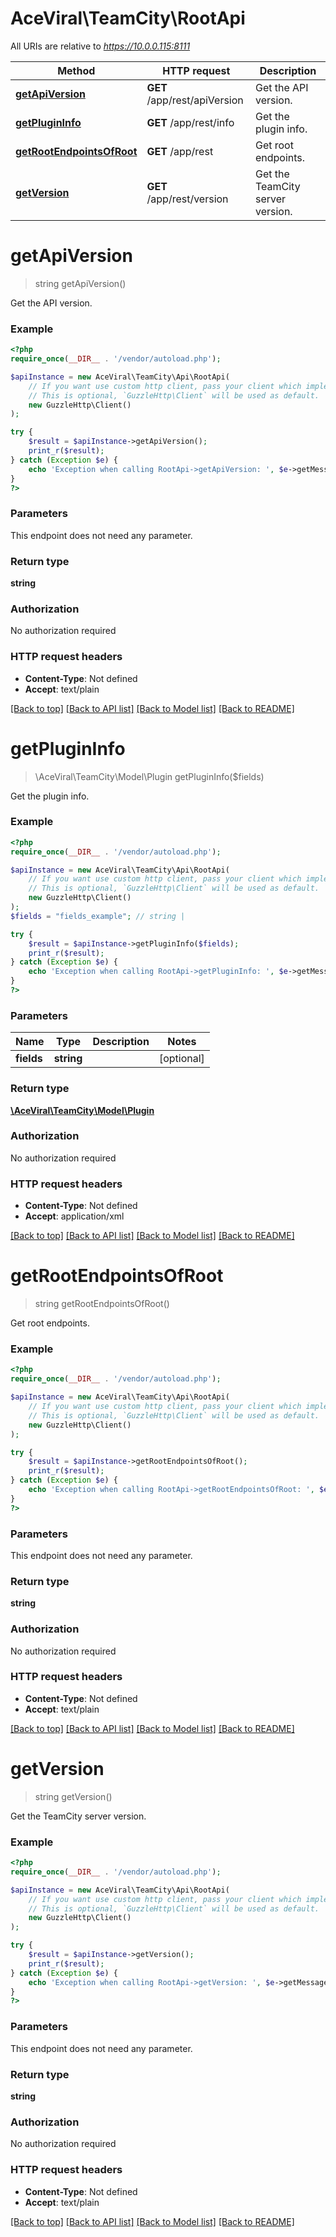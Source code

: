 # AceViral\TeamCity\RootApi

All URIs are relative to *https://10.0.0.115:8111*

Method | HTTP request | Description
------------- | ------------- | -------------
[**getApiVersion**](RootApi.md#getApiVersion) | **GET** /app/rest/apiVersion | Get the API version.
[**getPluginInfo**](RootApi.md#getPluginInfo) | **GET** /app/rest/info | Get the plugin info.
[**getRootEndpointsOfRoot**](RootApi.md#getRootEndpointsOfRoot) | **GET** /app/rest | Get root endpoints.
[**getVersion**](RootApi.md#getVersion) | **GET** /app/rest/version | Get the TeamCity server version.


# **getApiVersion**
> string getApiVersion()

Get the API version.



### Example
```php
<?php
require_once(__DIR__ . '/vendor/autoload.php');

$apiInstance = new AceViral\TeamCity\Api\RootApi(
    // If you want use custom http client, pass your client which implements `GuzzleHttp\ClientInterface`.
    // This is optional, `GuzzleHttp\Client` will be used as default.
    new GuzzleHttp\Client()
);

try {
    $result = $apiInstance->getApiVersion();
    print_r($result);
} catch (Exception $e) {
    echo 'Exception when calling RootApi->getApiVersion: ', $e->getMessage(), PHP_EOL;
}
?>
```

### Parameters
This endpoint does not need any parameter.

### Return type

**string**

### Authorization

No authorization required

### HTTP request headers

 - **Content-Type**: Not defined
 - **Accept**: text/plain

[[Back to top]](#) [[Back to API list]](../../README.md#documentation-for-api-endpoints) [[Back to Model list]](../../README.md#documentation-for-models) [[Back to README]](../../README.md)

# **getPluginInfo**
> \AceViral\TeamCity\Model\Plugin getPluginInfo($fields)

Get the plugin info.



### Example
```php
<?php
require_once(__DIR__ . '/vendor/autoload.php');

$apiInstance = new AceViral\TeamCity\Api\RootApi(
    // If you want use custom http client, pass your client which implements `GuzzleHttp\ClientInterface`.
    // This is optional, `GuzzleHttp\Client` will be used as default.
    new GuzzleHttp\Client()
);
$fields = "fields_example"; // string | 

try {
    $result = $apiInstance->getPluginInfo($fields);
    print_r($result);
} catch (Exception $e) {
    echo 'Exception when calling RootApi->getPluginInfo: ', $e->getMessage(), PHP_EOL;
}
?>
```

### Parameters

Name | Type | Description  | Notes
------------- | ------------- | ------------- | -------------
 **fields** | **string**|  | [optional]

### Return type

[**\AceViral\TeamCity\Model\Plugin**](../Model/Plugin.md)

### Authorization

No authorization required

### HTTP request headers

 - **Content-Type**: Not defined
 - **Accept**: application/xml

[[Back to top]](#) [[Back to API list]](../../README.md#documentation-for-api-endpoints) [[Back to Model list]](../../README.md#documentation-for-models) [[Back to README]](../../README.md)

# **getRootEndpointsOfRoot**
> string getRootEndpointsOfRoot()

Get root endpoints.



### Example
```php
<?php
require_once(__DIR__ . '/vendor/autoload.php');

$apiInstance = new AceViral\TeamCity\Api\RootApi(
    // If you want use custom http client, pass your client which implements `GuzzleHttp\ClientInterface`.
    // This is optional, `GuzzleHttp\Client` will be used as default.
    new GuzzleHttp\Client()
);

try {
    $result = $apiInstance->getRootEndpointsOfRoot();
    print_r($result);
} catch (Exception $e) {
    echo 'Exception when calling RootApi->getRootEndpointsOfRoot: ', $e->getMessage(), PHP_EOL;
}
?>
```

### Parameters
This endpoint does not need any parameter.

### Return type

**string**

### Authorization

No authorization required

### HTTP request headers

 - **Content-Type**: Not defined
 - **Accept**: text/plain

[[Back to top]](#) [[Back to API list]](../../README.md#documentation-for-api-endpoints) [[Back to Model list]](../../README.md#documentation-for-models) [[Back to README]](../../README.md)

# **getVersion**
> string getVersion()

Get the TeamCity server version.



### Example
```php
<?php
require_once(__DIR__ . '/vendor/autoload.php');

$apiInstance = new AceViral\TeamCity\Api\RootApi(
    // If you want use custom http client, pass your client which implements `GuzzleHttp\ClientInterface`.
    // This is optional, `GuzzleHttp\Client` will be used as default.
    new GuzzleHttp\Client()
);

try {
    $result = $apiInstance->getVersion();
    print_r($result);
} catch (Exception $e) {
    echo 'Exception when calling RootApi->getVersion: ', $e->getMessage(), PHP_EOL;
}
?>
```

### Parameters
This endpoint does not need any parameter.

### Return type

**string**

### Authorization

No authorization required

### HTTP request headers

 - **Content-Type**: Not defined
 - **Accept**: text/plain

[[Back to top]](#) [[Back to API list]](../../README.md#documentation-for-api-endpoints) [[Back to Model list]](../../README.md#documentation-for-models) [[Back to README]](../../README.md)

